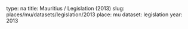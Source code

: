 type: na
title: Mauritius / Legislation (2013)
slug: places/mu/datasets/legislation/2013
place: mu
dataset: legislation
year: 2013
